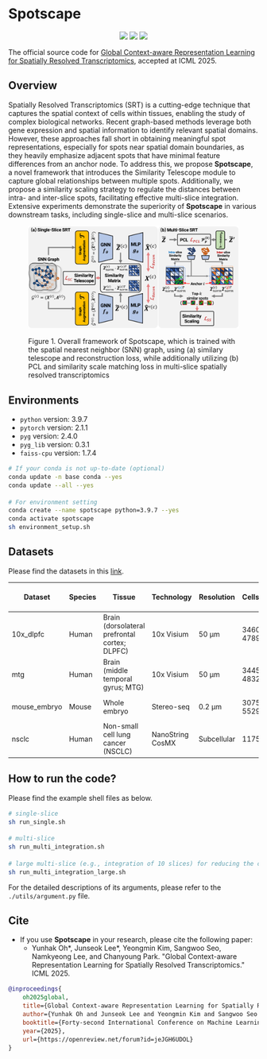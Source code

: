 # Spotscape

<p align="center">   
    <a href="https://pytorch.org/" alt="PyTorch">
      <img src="https://img.shields.io/badge/PyTorch-%23EE4C2C.svg?e&logo=PyTorch&logoColor=white" /></a>
    <a href="https://icml.cc/Conferences/2025" alt="Conference">
        <img src="https://img.shields.io/badge/ICML'25-brightgreen" /></a>
    <img src="https://img.shields.io/pypi/l/torch-rechub">
</p>

The official source code for [Global Context-aware Representation Learning for Spatially Resolved Transcriptomics](https://openreview.net/forum?id=jeJGH6UDOL), accepted at ICML 2025.

## Overview

Spatially Resolved Transcriptomics (SRT) is a cutting-edge technique that captures the spatial context of cells within tissues, enabling the study of complex biological networks. Recent graph-based methods leverage both gene expression and spatial information to identify relevant spatial domains. However, these approaches fall short in obtaining meaningful spot representations, especially for spots near spatial domain boundaries, as they heavily emphasize adjacent spots that have minimal feature differences from an anchor node. To address this, we propose **Spotscape**, a novel framework that introduces the Similarity Telescope module to capture global relationships between multiple spots. Additionally, we propose a similarity scaling strategy to regulate the distances between intra- and inter-slice spots, facilitating effective multi-slice integration. Extensive experiments demonstrate the superiority of **Spotscape** in various downstream tasks, including single-slice and multi-slice scenarios.


<figure>
  <p style="text-align: center;">
  <img src="imgs/Architecture.png" width="500px" />
  <figcaption>Figure 1. Overall framework of Spotscape, which is trained with the spatial nearest neighbor (SNN) graph, using (a) similary telescope and reconstruction loss, while additionally utilizing (b) PCL and similarity scale matching loss in multi-slice spatially resolved transcriptomics</figcaption>
  </p>
</figure>


## Environments

* ``python`` version: 3.9.7
* ``pytorch`` version: 2.1.1
* ``pyg`` version: 2.4.0
* ``pyg_lib`` version: 0.3.1
* ``faiss-cpu`` version: 1.7.4

```bash
# If your conda is not up-to-date (optional)
conda update -n base conda --yes
conda update --all --yes

# For environment setting
conda create --name spotscape python=3.9.7 --yes
conda activate spotscape
sh environment_setup.sh
```

## Datasets

Please find the datasets in this [link](https://drive.google.com/drive/folders/18T6pYS4HW08F03xnK_l7gGCRwXtkMGSO?usp=sharing).

| **Dataset** | **Species** | **Tissue**                               | **Technology** | **Resolution** | **Cells/Spots**          | **Genes**                | **\# of Spatial Domains** | **Reference**             |
|------------------|------------------|-----------------------------------------------|---------------------|---------------------|-------------------------------|-------------------------------|--------------------------------|--------------------------------|
| 10x_dlpfc            | Human            | Brain (dorsolateral prefrontal cortex; DLPFC) | 10x Visium          | 50 μm           | 3460 ~ 4789   | 33538                         | 5 ~ 7          | [link](https://www.nature.com/articles/s41593-020-00787-0)                  |
| mtg              | Human            | Brain (middle temporal gyrus; MTG)            | 10x Visium          | 50 μm           | 3445 ~ 4832   | 36601                         | 6 ~ 7          | [link](https://actaneurocomms.biomedcentral.com/articles/10.1186/s40478-022-01494-6)                 |
| mouse_embryo     | Mouse            | Whole embryo                                  | Stereo-seq          | 0.2 μm          | 30756 ~ 55295 | 25485 ~ 27330 | 18 ~ 19        | [link](https://www.cell.com/cell/fulltext/S0092-8674(22)00399-3?dgcid=raven_jbs_etoc_email) |
| nsclc            | Human            | Non-small cell lung cancer (NSCLC)            | NanoString CosMX    | Subcellular         |    11756                        | 960                         | 4                              | [link](https://link.springer.com/article/10.1186/s13059-024-03241-7)                  |




## How to run the code?

Please find the example shell files as below.

```bash
# single-slice
sh run_single.sh

# multi-slice
sh run_multi_integration.sh

# large multi-slice (e.g., integration of 10 slices) for reducing the computational complexity
sh run_multi_integration_large.sh
```

For the detailed descriptions of its arguments, please refer to the ``./utils/argument.py`` file.

## Cite

- If you use **Spotscape** in your research, please cite the following paper:
  - Yunhak Oh*, Junseok Lee*, Yeongmin Kim, Sangwoo Seo, Namkyeong Lee, and Chanyoung Park. "Global Context-aware Representation Learning for Spatially Resolved Transcriptomics." ICML 2025.

```bibtex
@inproceedings{
    oh2025global,
    title={Global Context-aware Representation Learning for Spatially Resolved Transcriptomics},
    author={Yunhak Oh and Junseok Lee and Yeongmin Kim and Sangwoo Seo and Namkyeong Lee and Chanyoung Park},
    booktitle={Forty-second International Conference on Machine Learning},
    year={2025},
    url={https://openreview.net/forum?id=jeJGH6UDOL}
}
```